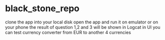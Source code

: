 # black_stone_repo
clone the app into your local disk
open the app and run it on emulator or on your phone
the result of question 1,2 and 3 will be shown in Logcat
in UI you can test currency converter from EUR to another 4 currencies
